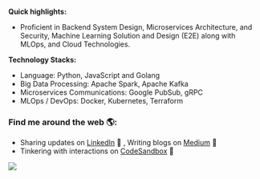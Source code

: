 **Quick highlights:** <br/>
- Proficient in Backend System Design, Microservices Architecture, and Security, Machine Learning Solution and Design (E2E) along with MLOps, and Cloud Technologies.
  
**Technology Stacks:** <br/>
- Language: Python, JavaScript and Golang
- Big Data Processing: Apache Spark, Apache Kafka
- Microservices Communications: Google PubSub, gRPC
- MLOps / DevOps: Docker, Kubernetes, Terraform

   
### Find me around the web 🌎:

- Sharing updates on <a href="https://www.linkedin.com/in/akmamun/">LinkedIn</a> 📲 , Writing blogs on <a href="https://medium.com/@akmamun"> Medium</a> 📝
- Tinkering with interactions on <a href="https://codesandbox.io/u/akmamun"> CodeSandbox</a> 🏓


<a href="https://github.com/akmamun">
<img align="center" src="https://github-readme-stats.vercel.app/api?username=akmamun&show_icons=true&count_private=true&hide=contribs&line_height=18" />
</a>
<!-- <a href="https://github.com/akmamun">
  <img align="center" src="https://github-readme-stats.vercel.app/api/top-langs/?username=akmamun&langs_count=8&hide=shell,java,html,css,scss,php,vue,jupyter%20notebook&layout=compact"/>
</a>
 -->
